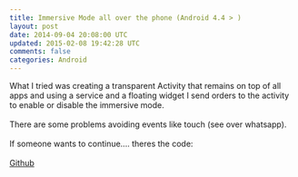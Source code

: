 ```yaml
---
title: Immersive Mode all over the phone (Android 4.4 > )
layout: post
date: 2014-09-04 20:08:00 UTC
updated: 2015-02-08 19:42:28 UTC
comments: false
categories: Android
---
```

What I tried was creating a transparent Activity that remains on top of all apps and using a service and a floating widget I send orders to the activity to enable or disable the immersive mode.<br /><br />There are some problems avoiding events like touch (see over whatsapp).<br /><br />If someone wants to continue.... theres the code:<br /><br /><a href="https://github.com/MakinGiants/android_full_immersive_mode">Github</a>